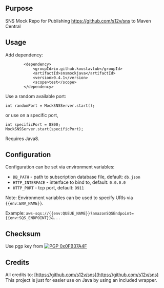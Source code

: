 ## Purpose
SNS Mock Repo for Publishing https://github.com/s12v/sns to Maven Central

## Usage
Add dependency:
```
        <dependency>
            <groupId>io.github.koustavtub</groupId>
            <artifactId>snsmockjava</artifactId>
            <version>0.4.1</version>
            <scope>test</scope>
        </dependency>
```
Use a random available port:
```
int randomPort = MockSNSServer.start();
```
or use on a specific port,
```
int specificPort = 8800;
MockSNSServer.start(specificPort);

```

Requires Java8.

## Configuration

Configuration can be set via environment variables:
 - `DB_PATH` - path to subscription database file, default: `db.json`
 - `HTTP_INTERFACE` - interface to bind to, default: `0.0.0.0`
 - `HTTP_PORT` - tcp port, default: `9911`

Note: Environment variables can be used to specify URIs via `{{env:ENV_NAME}}`.

Example: `aws-sqs://{{env:QUEUE_NAME}}?amazonSQSEndpoint={{env:SQS_ENDPOINT}}&...`

## Checksum
Use pgp key from [![PGP 0x0FB37A4F](https://peegeepee.com/badge/orange/0FB37A4F.svg)](https://d.peegeepee.com/BAA5613759AC3A533E1BF6F64A299E6E0FB37A4F.asc)

## Credits

All credits to: [https://github.com/s12v/sns](https://github.com/s12v/sns)
This project is just for easier use on Java by using an included wrapper.
